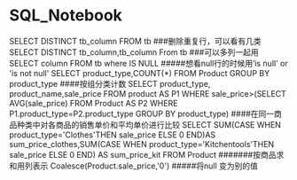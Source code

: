 # SQL_Notebook
SELECT DISTINCT tb_column FROM tb ###删除重复行，可以看有几类
SELECT DISTINCT tb_column,tb_column From tb  ###可以多列一起用
SELECT column FROM tb where IS NULL #####想看null行的时候用‘is null' or 'is not null'
SELECT product_type,COUNT(*)  FROM Product GROUP BY product_type ####按组分类计数
SELECT product_type, product_name,sale_price FROM product AS P1 WHERE sale_price>(SELECT AVG(sale_price) FROM Product AS P2 WHERE P1.product_type=P2.product_type GROUP BY product_type)   ####在同一商品种类中对各商品的销售单价和平均单价进行比较
SELECT SUM(CASE WHEN product_type='Clothes'THEN sale_price ELSE 0 END)AS sum_price_clothes,SUM(CASE WHEN product_type='Kitchentools'THEN sale_price ELSE 0 END) AS sum_price_kit FROM Product   #######按商品求和用列表示
Coalesce(Product.sale_price,'0') #####将null 变为别的值
